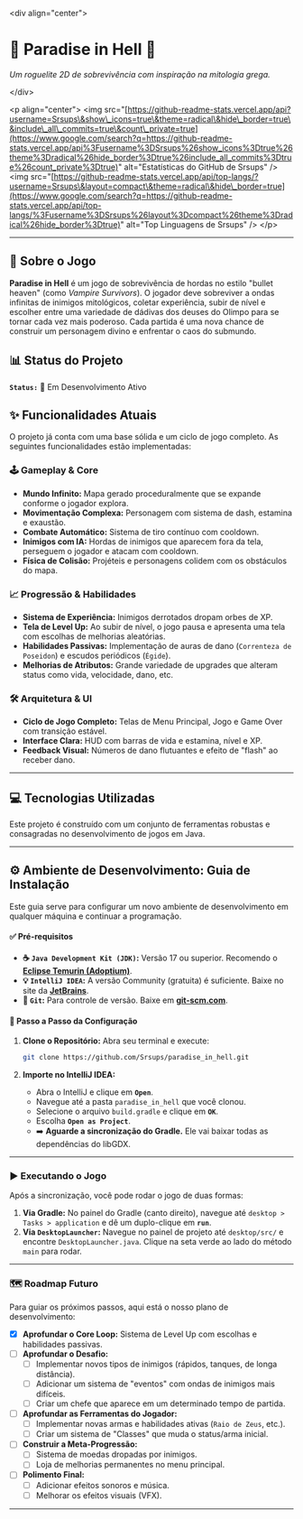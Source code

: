 \<div align="center"\>

# 🏺 Paradise in Hell 🏺

*Um roguelite 2D de sobrevivência com inspiração na mitologia grega.*

\</div\>

\<p align="center"\>
\<img src="[https://github-readme-stats.vercel.app/api?username=Srsups\&show\_icons=true\&theme=radical\&hide\_border=true\&include\_all\_commits=true\&count\_private=true](https://www.google.com/search?q=https://github-readme-stats.vercel.app/api%3Fusername%3DSrsups%26show_icons%3Dtrue%26theme%3Dradical%26hide_border%3Dtrue%26include_all_commits%3Dtrue%26count_private%3Dtrue)" alt="Estatísticas do GitHub de Srsups" /\>
\<img src="[https://github-readme-stats.vercel.app/api/top-langs/?username=Srsups\&layout=compact\&theme=radical\&hide\_border=true](https://www.google.com/search?q=https://github-readme-stats.vercel.app/api/top-langs/%3Fusername%3DSrsups%26layout%3Dcompact%26theme%3Dradical%26hide_border%3Dtrue)" alt="Top Linguagens de Srsups" /\>
\</p\>

-----

## 📖 Sobre o Jogo

**Paradise in Hell** é um jogo de sobrevivência de hordas no estilo "bullet heaven" (como *Vampire Survivors*). O jogador deve sobreviver a ondas infinitas de inimigos mitológicos, coletar experiência, subir de nível e escolher entre uma variedade de dádivas dos deuses do Olimpo para se tornar cada vez mais poderoso. Cada partida é uma nova chance de construir um personagem divino e enfrentar o caos do submundo.

## 📊 Status do Projeto

**`Status:`** 🚀 Em Desenvolvimento Ativo

## ✨ Funcionalidades Atuais

O projeto já conta com uma base sólida e um ciclo de jogo completo. As seguintes funcionalidades estão implementadas:

### 🕹️ Gameplay & Core

  - **Mundo Infinito:** Mapa gerado proceduralmente que se expande conforme o jogador explora.
  - **Movimentação Complexa:** Personagem com sistema de dash, estamina e exaustão.
  - **Combate Automático:** Sistema de tiro contínuo com cooldown.
  - **Inimigos com IA:** Hordas de inimigos que aparecem fora da tela, perseguem o jogador e atacam com cooldown.
  - **Física de Colisão:** Projéteis e personagens colidem com os obstáculos do mapa.

### 📈 Progressão & Habilidades

  - **Sistema de Experiência:** Inimigos derrotados dropam orbes de XP.
  - **Tela de Level Up:** Ao subir de nível, o jogo pausa e apresenta uma tela com escolhas de melhorias aleatórias.
  - **Habilidades Passivas:** Implementação de auras de dano (`Correnteza de Poseidon`) e escudos periódicos (`Égide`).
  - **Melhorias de Atributos:** Grande variedade de upgrades que alteram status como vida, velocidade, dano, etc.

### 🛠️ Arquitetura & UI

  - **Ciclo de Jogo Completo:** Telas de Menu Principal, Jogo e Game Over com transição estável.
  - **Interface Clara:** HUD com barras de vida e estamina, nível e XP.
  - **Feedback Visual:** Números de dano flutuantes e efeito de "flash" ao receber dano.

-----

## 💻 Tecnologias Utilizadas

Este projeto é construído com um conjunto de ferramentas robustas e consagradas no desenvolvimento de jogos em Java.

-----

## ⚙️ Ambiente de Desenvolvimento: Guia de Instalação

Este guia serve para configurar um novo ambiente de desenvolvimento em qualquer máquina e continuar a programação.

#### ✅ **Pré-requisitos**

  * **☕ `Java Development Kit (JDK)`:** Versão 17 ou superior. Recomendo o **[Eclipse Temurin (Adoptium)](https://adoptium.net/temurin/releases/?version=17)**.
  * **💡 `IntelliJ IDEA`:** A versão Community (gratuita) é suficiente. Baixe no site da **[JetBrains](https://www.jetbrains.com/idea/download/)**.
  * **🐙 `Git`:** Para controle de versão. Baixe em **[git-scm.com](https://git-scm.com/downloads)**.

#### 🚀 **Passo a Passo da Configuração**

1.  **Clone o Repositório:** Abra seu terminal e execute:

    ```bash
    git clone https://github.com/Srsups/paradise_in_hell.git
    ```

2.  **Importe no IntelliJ IDEA:**

      - Abra o IntelliJ e clique em **`Open`**.
      - Navegue até a pasta `paradise_in_hell` que você clonou.
      - Selecione o arquivo `build.gradle` e clique em **`OK`**.
      - Escolha **`Open as Project`**.
      - ➡️ **Aguarde a sincronização do Gradle.** Ele vai baixar todas as dependências do libGDX.

-----

### ▶️ Executando o Jogo

Após a sincronização, você pode rodar o jogo de duas formas:

1.  **Via Gradle:** No painel do Gradle (canto direito), navegue até `desktop > Tasks > application` e dê um duplo-clique em **`run`**.
2.  **Via `DesktopLauncher`:** Navegue no painel de projeto até `desktop/src/` e encontre `DesktopLauncher.java`. Clique na seta verde ao lado do método `main` para rodar.

-----

### 🗺️ Roadmap Futuro

Para guiar os próximos passos, aqui está o nosso plano de desenvolvimento:

  - [x] **Aprofundar o Core Loop:** Sistema de Level Up com escolhas e habilidades passivas.
  - [ ] **Aprofundar o Desafio:**
      - [ ] Implementar novos tipos de inimigos (rápidos, tanques, de longa distância).
      - [ ] Adicionar um sistema de "eventos" com ondas de inimigos mais difíceis.
      - [ ] Criar um chefe que aparece em um determinado tempo de partida.
  - [ ] **Aprofundar as Ferramentas do Jogador:**
      - [ ] Implementar novas armas e habilidades ativas (`Raio de Zeus`, etc.).
    <!-- end list -->
      * [ ] Criar um sistema de "Classes" que muda o status/arma inicial.
  - [ ] **Construir a Meta-Progressão:**
      - [ ] Sistema de moedas dropadas por inimigos.
      - [ ] Loja de melhorias permanentes no menu principal.
  - [ ] **Polimento Final:**
      - [ ] Adicionar efeitos sonoros e música.
      - [ ] Melhorar os efeitos visuais (VFX).

-----
